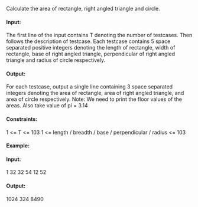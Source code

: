 Calculate the area of rectangle, right angled triangle and circle.

#### Input:
The first line of the input contains T denoting the number of testcases. Then follows the description of testcase. Each testcase contains 5 space separated positive integers denoting the length of rectangle, width of rectangle, base of right angled triangle, perpendicular of right angled triangle and radius of circle respectively.

#### Output:
For each testcase, output a single line containing 3 space separated integers denoting the area of rectangle, area of right angled triangle, and area of circle respectively.
Note: We need to print the floor values of the areas. Also take value of pi = 3.14
#### Constraints:
1 <= T <= 103
1 <= length / breadth / base / perpendicular / radius  <= 103

#### Example:
#### Input:
1
32 32 54 12 52
#### Output:
1024 324 8490
